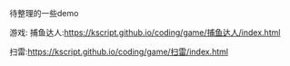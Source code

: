待整理的一些demo

游戏:
捕鱼达人:https://kscript.github.io/coding/game/捕鱼达人/index.html

扫雷:https://kscript.github.io/coding/game/扫雷/index.html
